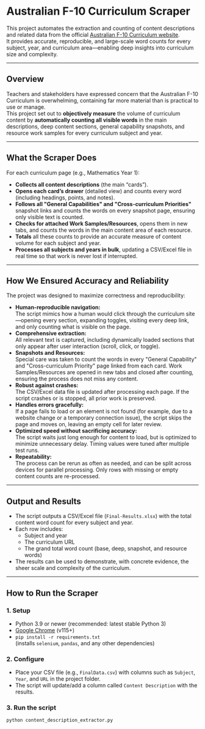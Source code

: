 # Australian F-10 Curriculum Scraper

This project automates the extraction and counting of content descriptions and related data from the official [Australian F-10 Curriculum website](https://v9.australiancurriculum.edu.au/).  
It provides accurate, reproducible, and large-scale word counts for every subject, year, and curriculum area—enabling deep insights into curriculum size and complexity.

---

## Overview

Teachers and stakeholders have expressed concern that the Australian F-10 Curriculum is overwhelming, containing far more material than is practical to use or manage.  
This project set out to **objectively measure** the volume of curriculum content by **automatically counting all visible words** in the main descriptions, deep content sections, general capability snapshots, and resource work samples for every curriculum subject and year.

---

## What the Scraper Does

For each curriculum page (e.g., Mathematics Year 1):

- **Collects all content descriptions** (the main “cards”).
- **Opens each card’s drawer** (detailed view) and counts every word (including headings, points, and notes).
- **Follows all "General Capabilities" and "Cross-curriculum Priorities"** snapshot links and counts the words on every snapshot page, ensuring only visible text is counted.
- **Checks for attached Work Samples/Resources**, opens them in new tabs, and counts the words in the main content area of each resource.
- **Totals** all these counts to provide an accurate measure of content volume for each subject and year.
- **Processes all subjects and years in bulk**, updating a CSV/Excel file in real time so that work is never lost if interrupted.

---

## How We Ensured Accuracy and Reliability

The project was designed to maximize correctness and reproducibility:

- **Human-reproducible navigation:**  
  The script mimics how a human would click through the curriculum site—opening every section, expanding toggles, visiting every deep link, and only counting what is visible on the page.
- **Comprehensive extraction:**  
  All relevant text is captured, including dynamically loaded sections that only appear after user interaction (scroll, click, or toggle).
- **Snapshots and Resources:**  
  Special care was taken to count the words in every "General Capability" and "Cross-curriculum Priority" page linked from each card. Work Samples/Resources are opened in new tabs and closed after counting, ensuring the process does not miss any content.
- **Robust against crashes:**  
  The CSV/Excel data file is updated after processing each page. If the script crashes or is stopped, all prior work is preserved.
- **Handles errors gracefully:**  
  If a page fails to load or an element is not found (for example, due to a website change or a temporary connection issue), the script skips the page and moves on, leaving an empty cell for later review.
- **Optimized speed without sacrificing accuracy:**  
  The script waits just long enough for content to load, but is optimized to minimize unnecessary delay. Timing values were tuned after multiple test runs.
- **Repeatability:**  
  The process can be rerun as often as needed, and can be split across devices for parallel processing. Only rows with missing or empty content counts are re-processed.

---

## Output and Results

- The script outputs a CSV/Excel file (`Final-Results.xlsx`) with the total content word count for every subject and year.
- Each row includes:
  - Subject and year
  - The curriculum URL
  - The grand total word count (base, deep, snapshot, and resource words)
- The results can be used to demonstrate, with concrete evidence, the sheer scale and complexity of the curriculum.

---

## How to Run the Scraper

### 1. **Setup**

- Python 3.9 or newer (recommended: latest stable Python 3)
- [Google Chrome](https://www.google.com/chrome/) (v115+)
- `pip install -r requirements.txt`  
  (installs `selenium`, `pandas`, and any other dependencies)

### 2. **Configure**

- Place your CSV file (e.g., `FinalData.csv`) with columns such as `Subject`, `Year`, and `URL` in the project folder.
- The script will update/add a column called `Content Description` with the results.

### 3. **Run the script**

```bash
python content_description_extractor.py
